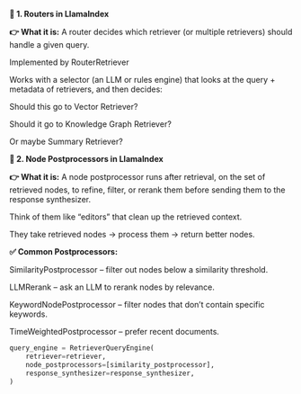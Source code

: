 **🔹 1. Routers in LlamaIndex**

**👉 What it is:**
A router decides which retriever (or multiple retrievers) should handle a given query.

Implemented by RouterRetriever

Works with a selector (an LLM or rules engine) that looks at the query + metadata of retrievers, and then decides:

Should this go to Vector Retriever?

Should it go to Knowledge Graph Retriever?

Or maybe Summary Retriever?

**🔹 2. Node Postprocessors in LlamaIndex**

**👉 What it is:**
A node postprocessor runs after retrieval, on the set of retrieved nodes, to refine, filter, or rerank them before sending them to the response synthesizer.

Think of them like “editors” that clean up the retrieved context.

They take retrieved nodes → process them → return better nodes.

**✅ Common Postprocessors:**

SimilarityPostprocessor – filter out nodes below a similarity threshold.

LLMRerank – ask an LLM to rerank nodes by relevance.

KeywordNodePostprocessor – filter nodes that don’t contain specific keywords.

TimeWeightedPostprocessor – prefer recent documents.

```python
query_engine = RetrieverQueryEngine(
    retriever=retriever,
    node_postprocessors=[similarity_postprocessor],
    response_synthesizer=response_synthesizer,
)
```
